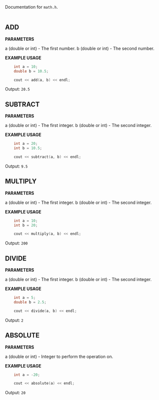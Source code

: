 Documentation for `math.h`. <br> <br>

## ADD

**PARAMETERS**

a (double or int) - The first number.
b (double or int) - The second number. 

**EXAMPLE USAGE**

```cpp
    int a = 10;
    double b = 10.5;

    cout << add(a, b) << endl;
```

Output: `20.5`

## SUBTRACT

**PARAMETERS**

a (double or int) - The first integer.
b (double or int) - The second integer.

**EXAMPLE USAGE**

```cpp
    int a = 20;
    int b = 10.5;

    cout << subtract(a, b) << endl;
```

Output: `9.5`

## MULTIPLY

**PARAMETERS**

a (double or int) - The first integer.
b (double or int) - The second integer.

**EXAMPLE USAGE**

```cpp
    int a = 10;
    int b = 20;

    cout << multiply(a, b) << endl;
```

Output: `200`

## DIVIDE

**PARAMETERS**

a (double or int) - The first integer.
b (double or int) - The second integer.

**EXAMPLE USAGE**

```cpp
    int a = 5;
    double b = 2.5;

    cout << divide(a, b) << endl;
```

Output: `2`

## ABSOLUTE

**PARAMETERS**

a (double or int) - Integer to perform the operation on.

**EXAMPLE USAGE**

```cpp
    int a = -20;

    cout << absolute(a) << endl;
```

Output: `20`
